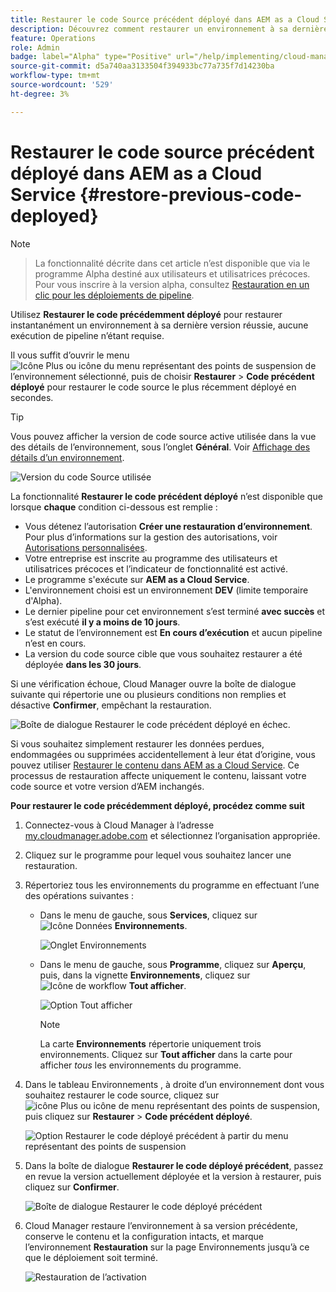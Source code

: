 ```yaml
---
title: Restaurer le code Source précédent déployé dans AEM as a Cloud Service
description: Découvrez comment restaurer un environnement à sa dernière version &ndash; réussie ; aucune exécution de pipeline requise.
feature: Operations
role: Admin
badge: label="Alpha" type="Positive" url="/help/implementing/cloud-manager/release-notes/current.md#gitlab-bitbucket"
source-git-commit: d5a740aa3133504f394933bc77a735f7d14230ba
workflow-type: tm+mt
source-wordcount: '529'
ht-degree: 3%

---
```


# Restaurer le code source précédent déployé dans AEM as a Cloud Service {#restore-previous-code-deployed}

>[!NOTE]
>
>>La fonctionnalité décrite dans cet article n’est disponible que via le programme Alpha destiné aux utilisateurs et utilisatrices précoces. Pour vous inscrire à la version alpha, consultez [Restauration en un clic pour les déploiements de pipeline](/help/implementing/cloud-manager/release-notes/current.md##one-click-rollback).

Utilisez **Restaurer le code précédemment déployé** pour restaurer instantanément un environnement à sa dernière version réussie, aucune exécution de pipeline n’étant requise.

Il vous suffit d’ouvrir le menu ![Icône Plus ou icône du menu représentant des points de suspension](https://spectrum.adobe.com/static/icons/workflow_18/Smock_More_18_N.svg) de l’environnement sélectionné, puis de choisir **Restaurer** > **Code précédent déployé** pour restaurer le code source le plus récemment déployé en secondes.

>[!TIP]
>
>Vous pouvez afficher la version de code source active utilisée dans la vue des détails de l’environnement, sous l’onglet **Général**. Voir [Affichage des détails d’un environnement](/help/implementing/cloud-manager/manage-environments.md#viewing-environment).
>
>![Version du code Source utilisée](/help/operations/assets/environments-view-details-sourcecodeversion.png)

La fonctionnalité **Restaurer le code précédent déployé** n’est disponible que lorsque **chaque** condition ci-dessous est remplie :

* Vous détenez l’autorisation **Créer une restauration d’environnement**. Pour plus d’informations sur la gestion des autorisations, voir [Autorisations personnalisées](/help/implementing/cloud-manager/custom-permissions.md).
* Votre entreprise est inscrite au programme des utilisateurs et utilisatrices précoces et l’indicateur de fonctionnalité est activé.
* Le programme s&#39;exécute sur **AEM as a Cloud Service**.
* L&#39;environnement choisi est un environnement **DEV** (limite temporaire d&#39;Alpha).
* Le dernier pipeline pour cet environnement s’est terminé **avec succès** et s’est exécuté **il y a moins de 10 jours**.
* Le statut de l’environnement est **En cours d’exécution** et aucun pipeline n’est en cours.
* La version du code source cible que vous souhaitez restaurer a été déployée **dans les 30 jours**.

Si une vérification échoue, Cloud Manager ouvre la boîte de dialogue suivante qui répertorie une ou plusieurs conditions non remplies et désactive **Confirmer**, empêchant la restauration.

![Boîte de dialogue Restaurer le code précédent déployé en échec](/help/operations/assets/restore-previous-code-deployment-not-allowed.png).

Si vous souhaitez simplement restaurer les données perdues, endommagées ou supprimées accidentellement à leur état d’origine, vous pouvez utiliser [Restaurer le contenu dans AEM as a Cloud Service](/help/operations/restore.md). Ce processus de restauration affecte uniquement le contenu, laissant votre code source et votre version d’AEM inchangés.

**Pour restaurer le code précédemment déployé, procédez comme suit**

1. Connectez-vous à Cloud Manager à l’adresse [my.cloudmanager.adobe.com](https://my.cloudmanager.adobe.com/) et sélectionnez l’organisation appropriée.

1. Cliquez sur le programme pour lequel vous souhaitez lancer une restauration.

1. Répertoriez tous les environnements du programme en effectuant l’une des opérations suivantes :

   * Dans le menu de gauche, sous **Services**, cliquez sur ![Icône Données](https://spectrum.adobe.com/static/icons/workflow_18/Smock_Data_18_N.svg) **Environnements**.

     ![Onglet Environnements](assets/environments-1.png)

   * Dans le menu de gauche, sous **Programme**, cliquez sur **Aperçu**, puis, dans la vignette **Environnements**, cliquez sur ![Icône de workflow](https://spectrum.adobe.com/static/icons/workflow_18/Smock_Workflow_18_N.svg) **Tout afficher**.

     ![Option Tout afficher](assets/environments-2.png)

     >[!NOTE]
     >
     >La carte **Environnements** répertorie uniquement trois environnements. Cliquez sur **Tout afficher** dans la carte pour afficher *tous* les environnements du programme.

1. Dans le tableau Environnements , à droite d’un environnement dont vous souhaitez restaurer le code source, cliquez sur ![icône Plus ou icône de menu représentant des points de suspension](https://spectrum.adobe.com/static/icons/workflow_18/Smock_More_18_N.svg), puis cliquez sur **Restaurer** > **Code précédent déployé**.

   ![Option Restaurer le code déployé précédent à partir du menu représentant des points de suspension](/help/operations/assets/restore-previous-code-deployed-menu.png)

1. Dans la boîte de dialogue **Restaurer le code déployé précédent**, passez en revue la version actuellement déployée et la version à restaurer, puis cliquez sur **Confirmer**.

   ![Boîte de dialogue Restaurer le code déployé précédent](/help/operations/assets/restore-previous-code-deployed-dialogbox.png)

1. Cloud Manager restaure l’environnement à sa version précédente, conserve le contenu et la configuration intacts, et marque l’environnement **Restauration** sur la page Environnements jusqu’à ce que le déploiement soit terminé.

   ![Restauration de l’activation](/help/operations/assets/restore-previous-code-deployed-restoring.png)
